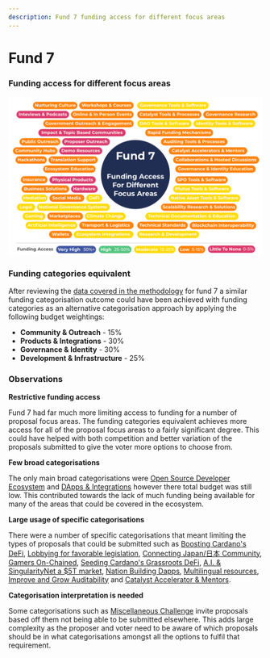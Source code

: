 ```yaml
---
description: Fund 7 funding access for different focus areas
---
```


# Fund 7

### Funding access for different focus areas

![](<../../.gitbook/assets/fund-7-funding-access (1).png>)

### **Funding categories equivalent**

After reviewing the [data covered in the methodology](methodology-data-and-feedback.md) for fund 7 a similar funding categorisation outcome could have been achieved with funding categories as an alternative categorisation approach by applying the following budget weightings:

* **Community & Outreach** - 15%
* **Products & Integrations** - 30%
* **Governance & Identity** - 30%
* **Development & Infrastructure** - 25%



### Observations

**Restrictive funding access**

Fund 7 had far much more limiting access to funding for a number of proposal focus areas. The funding categories equivalent achieves more access for all of the proposal focus areas to a fairly significant degree. This could have helped with both competition and better variation of the proposals submitted to give the voter more options to choose from.



**Few broad categorisations**

The only main broad categorisations were [Open Source Developer Ecosystem](http://app.ideascale.com/t/UM5UZBnCM) and [DApps & Integrations](http://app.ideascale.com/t/UM5UZBoNV) however there total budget was still low. This contributed towards the lack of much funding being available for many of the areas that could be covered in the ecosystem.



**Large usage of specific categorisations**

There were a number of specific categorisations that meant limiting the types of proposals that could be submitted such as [Boosting Cardano's DeFi](http://app.ideascale.com/t/UM5UZBnJW), [Lobbying for favorable legislation](http://app.ideascale.com/t/UM5UZBnJd), [Connecting Japan/日本 Community](http://app.ideascale.com/t/UM5UZBnVu), [Gamers On-Chained](http://app.ideascale.com/t/UM5UZBnPQ), [Seeding Cardano's Grassroots DeFi](http://app.ideascale.com/t/UM5UZBnWs), [A.I. & SingularityNet a $5T market](http://app.ideascale.com/t/UM5UZBnKN), [Nation Building Dapps](http://app.ideascale.com/t/UM5UZBmrP), [Multilingual resources](http://app.ideascale.com/t/UM5UZBneK), [Improve and Grow Auditability](http://app.ideascale.com/t/UM5UZBneL) and [Catalyst Accelerator & Mentors](https://cardano.ideascale.com/c/campaigns/26255/about).&#x20;



**Categorisation interpretation is needed**

Some categorisations such as [Miscellaneous Challenge](http://app.ideascale.com/t/UM5UZBnH5) invite proposals based off them not being able to be submitted elsewhere. This adds large complexity as the proposer and voter need to be aware of which proposals should be in what categorisations amongst all the options to fulfil that requirement.
